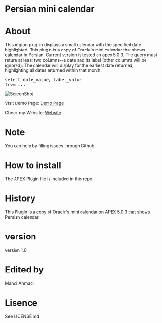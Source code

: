 # Persian mini calendar

# About
This region plug-in displays a small calendar with the specified date highlighted. This plugin is a copy of Oracle's mini calendar that shows calendar in Persian. Current version is tested on apex 5.0.3.
The query must return at least two columns--a date and its label (other columns will be ignored). The calendar will display for the earliest date returned, highlighting all dates returned within that month.

<pre>
select date_value, label_value
from ...
</pre>

![ScreenShot](https://cloud.githubusercontent.com/assets/13412866/12872026/614aa1da-cdaa-11e5-8170-14c52feeee94.png)

Visit Demo Page: [Demo Page](https://apex.oracle.com/pls/apex/f?p=36979:205)

Check my Website: [Website](http://iranapex.ir)

# Note
You can help by filling issues through Github.

# How to install
The APEX Plugin file is included in this repo.

# History
This Plugin is a copy of Oracle's mini calendar on APEX 5.0.3 that shows Persian calendar.

# version
version 1.0

# Edited by
Mahdi Ahmadi

# Lisence
See LICENSE.md
